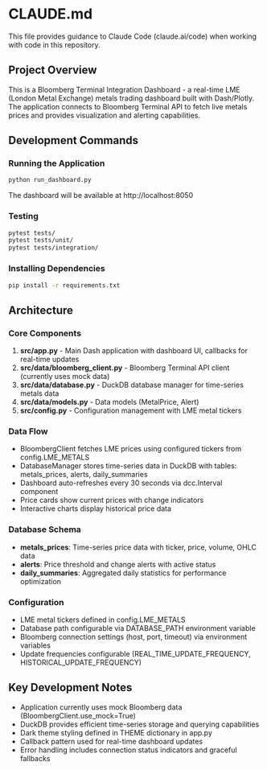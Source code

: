 # CLAUDE.md

This file provides guidance to Claude Code (claude.ai/code) when working with code in this repository.

## Project Overview

This is a Bloomberg Terminal Integration Dashboard - a real-time LME (London Metal Exchange) metals trading dashboard built with Dash/Plotly. The application connects to Bloomberg Terminal API to fetch live metals prices and provides visualization and alerting capabilities.

## Development Commands

### Running the Application
```bash
python run_dashboard.py
```
The dashboard will be available at http://localhost:8050

### Testing
```bash
pytest tests/
pytest tests/unit/
pytest tests/integration/
```

### Installing Dependencies
```bash
pip install -r requirements.txt
```

## Architecture

### Core Components

1. **src/app.py** - Main Dash application with dashboard UI, callbacks for real-time updates
2. **src/data/bloomberg_client.py** - Bloomberg Terminal API client (currently uses mock data)
3. **src/data/database.py** - DuckDB database manager for time-series metals data
4. **src/data/models.py** - Data models (MetalPrice, Alert)
5. **src/config.py** - Configuration management with LME metal tickers

### Data Flow
- BloombergClient fetches LME prices using configured tickers from config.LME_METALS
- DatabaseManager stores time-series data in DuckDB with tables: metals_prices, alerts, daily_summaries
- Dashboard auto-refreshes every 30 seconds via dcc.Interval component
- Price cards show current prices with change indicators
- Interactive charts display historical price data

### Database Schema
- **metals_prices**: Time-series price data with ticker, price, volume, OHLC data
- **alerts**: Price threshold and change alerts with active status
- **daily_summaries**: Aggregated daily statistics for performance optimization

### Configuration
- LME metal tickers defined in config.LME_METALS
- Database path configurable via DATABASE_PATH environment variable
- Bloomberg connection settings (host, port, timeout) via environment variables
- Update frequencies configurable (REAL_TIME_UPDATE_FREQUENCY, HISTORICAL_UPDATE_FREQUENCY)

## Key Development Notes

- Application currently uses mock Bloomberg data (BloombergClient.use_mock=True)
- DuckDB provides efficient time-series storage and querying capabilities
- Dark theme styling defined in THEME dictionary in app.py
- Callback pattern used for real-time dashboard updates
- Error handling includes connection status indicators and graceful fallbacks